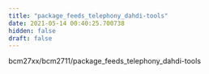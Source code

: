 ```yaml
---
title: "package_feeds_telephony_dahdi-tools"
date: 2021-05-14 00:40:25.700738
hidden: false
draft: false
---
```


bcm27xx/bcm2711/package_feeds_telephony_dahdi-tools

